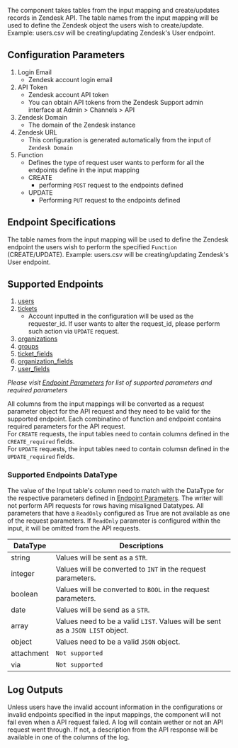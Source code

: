 The component takes tables from the input mapping and create/updates records in Zendesk API. The table names from the input mapping will be used to define the Zendesk object the users wish to create/update. Example: users.csv will be creating/updating Zendesk's User endpoint.

## Configuration Parameters
1. Login Email
    - Zendesk account login email
2. API Token
    - Zendesk account API token
    - You can obtain API tokens from the Zendesk Support admin interface at Admin > Channels > API 
3. Zendesk Domain
    - The domain of the Zendesk instance
4. Zendesk URL
    - This configuration is generated automatically from the input of `Zendesk Domain`
5. Function
    - Defines the type of request user wants to perform for all the endpoints define in the input mapping
    - CREATE
        - performing `POST` request to the endpoints defined
    - UPDATE
        - Performing `PUT` request to the endpoints defined

## Endpoint Specifications
The table names from the input mapping will be used to define the Zendesk endpoint the users wish to perform the specified `Function` (CREATE/UPDATE).
Example: users.csv will be creating/updating Zendesk's User endpoint.

## Supported Endpoints
1. [users](https://developer.zendesk.com/rest_api/docs/support/users)
2. [tickets](https://developer.zendesk.com/rest_api/docs/support/tickets)
    - Account inputted in the configuration will be used as the requester_id. If user wants to alter the request_id, please perform such action via `UPDATE` request.
3. [organizations](https://developer.zendesk.com/rest_api/docs/support/organizations)
4. [groups](https://developer.zendesk.com/rest_api/docs/support/groups)
5. [ticket_fields](https://developer.zendesk.com/rest_api/docs/support/ticket_fields)
6. [organization_fields](https://developer.zendesk.com/rest_api/docs/support/organization_fields)
7. [user_fields](https://developer.zendesk.com/rest_api/docs/support/user_fields)

*Please visit [Endpoint Parameters](https://bitbucket.org/kds_consulting_team/kds-team.wr-zendesk/src/master/docs/endpoint_parameters.md) for list of supported parameters and required parameters*

All columns from the input mappings will be converted as a request parameter object for the API request and they need to be valid for the supported endpoint. Each combinatino of function and endpoint contains required parameters for the API request. <br>
For `CREATE` requests, the input tables need to contain columns defined in the `CREATE_required` fields. <br>
For `UPDATE` requests, the input tables need to contain columsn defined in the `UPDATE_required` fields.

### Supported Endpoints DataType
The value of the Input table's column need to match with the DataType for the respective parameters defined in [Endpoint Parameters](https://bitbucket.org/kds_consulting_team/kds-team.wr-zendesk/src/master/docs/endpoint_parameters.md). The writer will not perform API requests for rows having misaligned Datatypes. All parameters that have a `ReadOnly` configured as True are not available as one of the request parameters. If `ReadOnly` parameter is configured within the input, it will be omitted from the API requests.

| DataType | Descriptions |
|-|-|
| string | Values will be sent as a `STR`. |
| integer | Values will be converted to `INT` in the request parameters. |
| boolean | Values will be converted to `BOOL`  in the request parameters. |
| date | Values will be send as a `STR`.|
| array | Values need to be a valid `LIST`. Values will be sent as a `JSON LIST` object. |
| object | Values need to be a valid `JSON` object. |
| attachment | `Not supported` |
| via | `Not supported` |

## Log Outputs
Unless users have the invalid account information in the configurations or invalid endpoints specified in the input mappings, the component will not fail even when a API request failed. 
A log will contain wether or not an API request went through. If not, a description from the API response will be available in one of the columns of the log. 
